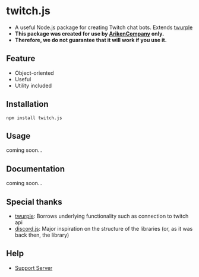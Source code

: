 # twitch.js
- A useful Node.js package for creating Twitch chat bots. Extends [twurple](https://twurple.js.org/)  
- **This package was created for use by [ArikenCompany](https://github.com/ArikenCompany) only.**  
- **Therefore, we do not guarantee that it will work if you use it.**
## Feature
- Object-oriented
- Useful
- Utility included
## Installation
```Shell
npm install twitch.js
```
## Usage
coming soon...
## Documentation
coming soon...
## Special thanks
- [twurple](https://twurple.js.org/): Borrows underlying functionality such as connection to twitch api
- [discord.js](https://discord.js.org/): Major inspiration on the structure of the libraries (or, as it was back then, the library)
## Help
- [Support Server](https://discord.gg/Dmd3PbTz4w)